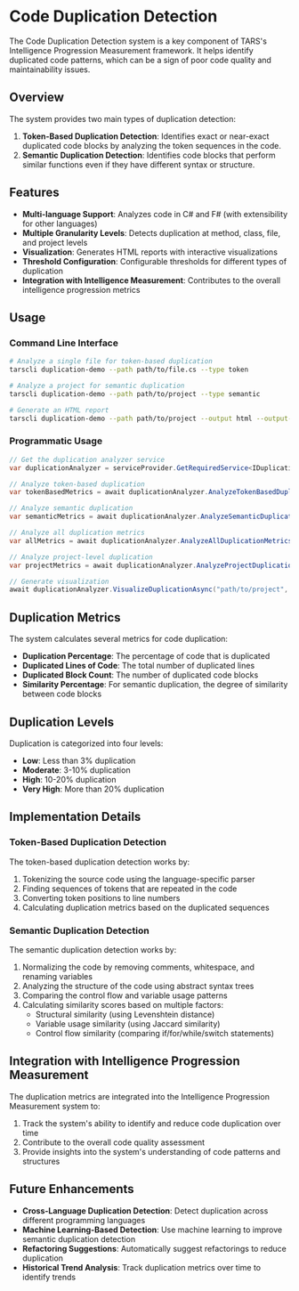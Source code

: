 # Code Duplication Detection

The Code Duplication Detection system is a key component of TARS's Intelligence Progression Measurement framework. It helps identify duplicated code patterns, which can be a sign of poor code quality and maintainability issues.

## Overview

The system provides two main types of duplication detection:

1. **Token-Based Duplication Detection**: Identifies exact or near-exact duplicated code blocks by analyzing the token sequences in the code.
2. **Semantic Duplication Detection**: Identifies code blocks that perform similar functions even if they have different syntax or structure.

## Features

- **Multi-language Support**: Analyzes code in C# and F# (with extensibility for other languages)
- **Multiple Granularity Levels**: Detects duplication at method, class, file, and project levels
- **Visualization**: Generates HTML reports with interactive visualizations
- **Threshold Configuration**: Configurable thresholds for different types of duplication
- **Integration with Intelligence Measurement**: Contributes to the overall intelligence progression metrics

## Usage

### Command Line Interface

```bash
# Analyze a single file for token-based duplication
tarscli duplication-demo --path path/to/file.cs --type token

# Analyze a project for semantic duplication
tarscli duplication-demo --path path/to/project --type semantic

# Generate an HTML report
tarscli duplication-demo --path path/to/project --output html --output-path report.html
```

### Programmatic Usage

```csharp
// Get the duplication analyzer service
var duplicationAnalyzer = serviceProvider.GetRequiredService<IDuplicationAnalyzer>();

// Analyze token-based duplication
var tokenBasedMetrics = await duplicationAnalyzer.AnalyzeTokenBasedDuplicationAsync("path/to/file.cs", "C#");

// Analyze semantic duplication
var semanticMetrics = await duplicationAnalyzer.AnalyzeSemanticDuplicationAsync("path/to/file.cs", "C#");

// Analyze all duplication metrics
var allMetrics = await duplicationAnalyzer.AnalyzeAllDuplicationMetricsAsync("path/to/file.cs", "C#");

// Analyze project-level duplication
var projectMetrics = await duplicationAnalyzer.AnalyzeProjectDuplicationAsync("path/to/project");

// Generate visualization
await duplicationAnalyzer.VisualizeDuplicationAsync("path/to/project", "C#", "report.html");
```

## Duplication Metrics

The system calculates several metrics for code duplication:

- **Duplication Percentage**: The percentage of code that is duplicated
- **Duplicated Lines of Code**: The total number of duplicated lines
- **Duplicated Block Count**: The number of duplicated code blocks
- **Similarity Percentage**: For semantic duplication, the degree of similarity between code blocks

## Duplication Levels

Duplication is categorized into four levels:

- **Low**: Less than 3% duplication
- **Moderate**: 3-10% duplication
- **High**: 10-20% duplication
- **Very High**: More than 20% duplication

## Implementation Details

### Token-Based Duplication Detection

The token-based duplication detection works by:

1. Tokenizing the source code using the language-specific parser
2. Finding sequences of tokens that are repeated in the code
3. Converting token positions to line numbers
4. Calculating duplication metrics based on the duplicated sequences

### Semantic Duplication Detection

The semantic duplication detection works by:

1. Normalizing the code by removing comments, whitespace, and renaming variables
2. Analyzing the structure of the code using abstract syntax trees
3. Comparing the control flow and variable usage patterns
4. Calculating similarity scores based on multiple factors:
   - Structural similarity (using Levenshtein distance)
   - Variable usage similarity (using Jaccard similarity)
   - Control flow similarity (comparing if/for/while/switch statements)

## Integration with Intelligence Progression Measurement

The duplication metrics are integrated into the Intelligence Progression Measurement system to:

1. Track the system's ability to identify and reduce code duplication over time
2. Contribute to the overall code quality assessment
3. Provide insights into the system's understanding of code patterns and structures

## Future Enhancements

- **Cross-Language Duplication Detection**: Detect duplication across different programming languages
- **Machine Learning-Based Detection**: Use machine learning to improve semantic duplication detection
- **Refactoring Suggestions**: Automatically suggest refactorings to reduce duplication
- **Historical Trend Analysis**: Track duplication metrics over time to identify trends
